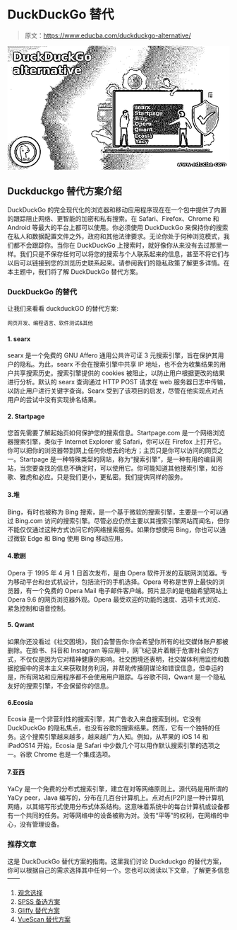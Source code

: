 # DuckDuckGo 替代

> 原文：<https://www.educba.com/duckduckgo-alternative/>

![DuckDuckGo alternative](img/32f2548cfc18e348edffff2a5b0a570b.png)



## Duckduckgo 替代方案介绍

DuckDuckGo 的完全现代化的浏览器和移动应用程序现在在一个包中提供了内置的跟踪阻止网络、更智能的加密和私有搜索。在 Safari、Firefox、Chrome 和 Android 等最大的平台上都可以使用。你必须使用 DuckDuckGo 来保持你的搜索在私人和数据配置文件之外，政府和其他法律要求。无论你处于何种浏览模式，我们都不会跟踪你。当你在 DuckDuckGo 上搜索时，就好像你从来没有去过那里一样。我们只是不保存任何可以将您的搜索与个人联系起来的信息，甚至不将它们与以后可以链接到您的浏览历史联系起来。请参阅我们的隐私政策了解更多详情。在本主题中，我们将了解 DuckDuckGo 替代方案。

### DuckDuckGo 的替代

让我们来看看 duckduckGO 的替代方案:

<small>网页开发、编程语言、软件测试&其他</small>

#### 1\. searx

searx 是一个免费的 GNU Affero 通用公共许可证 3 元搜索引擎，旨在保护其用户的隐私。为此，searx 不会在搜索引擎中共享 IP 地址，也不会为收集结果的用户共享搜索历史。搜索引擎提供的 cookies 被阻止，以防止用户根据更改的结果进行分析。默认的 searx 查询通过 HTTP POST 请求在 web 服务器日志中传输，以防止用户进行关键字查询。Searx 受到了该项目的启发，尽管在他实现点对点用户的尝试中没有实现排名结果。

#### 2\. Startpage

您首先需要了解起始页如何保护您的搜索信息。Startpage.com 是一个网络浏览器搜索引擎，类似于 Internet Explorer 或 Safari，你可以在 Firefox 上打开它。你可以把你的浏览器带到网上任何你想去的地方；主页只是你可以访问的网页之一。Startpage 是一种特殊类型的网站，称为“搜索引擎”，是一种有用的编目网站，当您要查找的信息不确定时，可以使用它。你可能知道其他搜索引擎，如谷歌、雅虎和必应。只是我们更小，更私密。我们提供同样的服务。

#### 3.堆

Bing，有时也被称为 Bing 搜索，是一个基于微软的搜索引擎，主要是一个可以通过 Bing.com 访问的搜索引擎。尽管必应仍然主要以其搜索引擎网站而闻名，但你不能仅仅通过这种方式访问它的网络搜索服务。如果你想使用 Bing，你也可以通过微软 Edge 和 Bing 使用 Bing 移动应用。

#### 4.歌剧

Opera 于 1995 年 4 月 1 日首次发布，是由 Opera 软件开发的互联网浏览器。专为移动平台和台式机设计，包括流行的手机选择。Opera 号称是世界上最快的浏览器，有一个免费的 Opera Mail 电子邮件客户端。照片显示的是电脑希望网站上 Opera 9.6 的网页浏览器外观。Opera 最受欢迎的功能的速度、选项卡式浏览、紧急控制和语音控制。

#### 5\. Qwant

如果你还没看过《社交困境》，我们会警告你:你会希望你所有的社交媒体账户都被删除。在脸书、抖音和 Instagram 等应用中，网飞纪录片着眼于危害社会的方式，不仅仅是因为它对精神健康的影响。社交困境还表明，社交媒体利用监控和数据挖掘中的资本主义来获取财务利润，并帮助传播阴谋论和错误信息，但幸运的是，所有网站和应用程序都不会使用用户跟踪。与谷歌不同，Qwant 是一个隐私友好的搜索引擎，不会保留你的信息。

#### 6.Ecosia

Ecosia 是一个非营利性的搜索引擎，其广告收入来自搜索到树。它没有 DuckDuckGo 的隐私焦点，也没有谷歌的搜索结果。然而，它有一个独特的任务。这个搜索引擎越来越多，越来越广为人知。例如，从苹果的 iOS 14 和 iPadOS14 开始，Ecosia 是 Safari 中少数几个可以用作默认搜索引擎的选项之一。谷歌 Chrome 也是一个集成选项。

#### 7.亚西

YaCy 是一个免费的分布式搜索引擎，建立在对等网络原则上。源代码是用所谓的 YaCy peer，Java 编写的，分布在几百台计算机上。点对点(P2P)是一种计算机网络，以其缩写形式使用分布式体系结构。这意味着系统中的每台计算机或设备都有一个共同的任务。对等网络中的设备被称为对。没有“平等”的权利，在网络的中心，没有管理设备。

### 推荐文章

这是 DuckDuckGo 替代方案的指南。这里我们讨论 Duckduckgo 的替代方案，你可以根据自己的需求选择其中任何一个。您也可以阅读以下文章，了解更多信息——

1.  [观念选择](https://www.educba.com/notion-alternatives/)
2.  [SPSS 备选方案](https://www.educba.com/spss-alternative/)
3.  [Gliffy 替代方案](https://www.educba.com/gliffy-alternative/)
4.  [VueScan 替代方案](https://www.educba.com/vuescan-alternative/)





